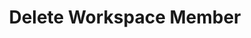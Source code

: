 ---
title: Delete Workspace Member
excerpt: Remove a member of a workspace
api:
  file: botpress-api.json
  operationId: deleteWorkspaceMember
deprecated: false
hidden: false
metadata:
  title: ''
  description: ''
  robots: index
next:
  description: ''
---